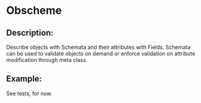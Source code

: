 # Obscheme

## Description:

Describe objects with Schemata and their attributes with Fields.
Schemata can be used to validate objects on demand or enforce
validation on attribute modification through meta class.

## Example:
See tests, for now.
